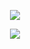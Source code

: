 <p align="center">
    <a href="https://gitpod.io/#https://github.com/Nerd00F/Cadastro-robusto">
          <img src="https://img.shields.io/badge/Gitpod-ready--to--code-blue?logo=gitpod"></img>
    </a>
</p>

<p align="center">
  <img src="https://github.com/Nerd0000/Cadastro-ReactJs/blob/master/foto.png"></img>
</p>
